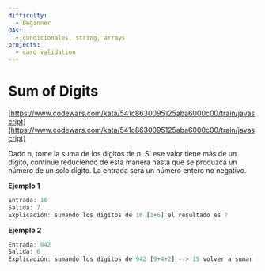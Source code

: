 ```yaml
---
difficulty:
  - Beginner
OAs:
  - condicionales, string, arrays
projects:
  - card validation
---
```


# Sum of Digits

[https://www.codewars.com/kata/541c8630095125aba6000c00/train/javascript](https://www.codewars.com/kata/541c8630095125aba6000c00/train/javascript)

Dado n, tome la suma de los dígitos de n. Si ese valor tiene más de un
dígito, continúe reduciendo de esta manera hasta que se produzca un número
de un solo dígito. La entrada será un número entero no negativo.

__Ejemplo 1__

```js
Entrada: 16
Salida: 7
Explicación: sumando los digitos de 16 [1+6] el resultado es 7
```

__Ejemplo 2__

```js
Entrada: 942
Salida: 6
Explicación: sumando los digitos de 942 [9+4+2] --> 15 volver a sumar [1+5] el resultado es 6
```
